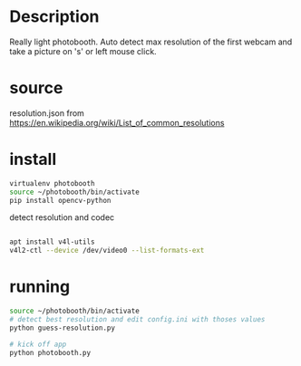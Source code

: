 # Description
Really light photobooth. Auto detect max resolution of the first webcam and take a picture on 's' or left mouse click.


# source
resolution.json from https://en.wikipedia.org/wiki/List_of_common_resolutions

# install
```bash
virtualenv photobooth
source ~/photobooth/bin/activate 
pip install opencv-python
```

detect resolution and codec
```bash

apt install v4l-utils
v4l2-ctl --device /dev/video0 --list-formats-ext
```

# running
```bash
source ~/photobooth/bin/activate 
# detect best resolution and edit config.ini with thoses values
python guess-resolution.py

# kick off app
python photobooth.py
```
